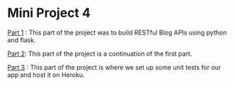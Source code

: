 # Mini Project 4

[Part 1](https://www.codementor.io/@olawalealadeusi896/restful-api-with-python-flask-framework-and-postgres-db-part-1-kbrwbygx5)
: This part of the project was to build RESTful Blog APIs using python and flask. 

[Part 2](https://www.codementor.io/@olawalealadeusi896/restful-api-with-python-flask-framework-and-postgres-db-part-1-kbrwbygx5): This part of the project is a continuation of the first part. 

[Part 3](https://www.codementor.io/@olawalealadeusi896/building-a-restful-blog-apis-using-python-and-flask-part-3-lx7rt8pfk)
: This part of the project is where we set up some unit tests for our app and host it on Heroku. 